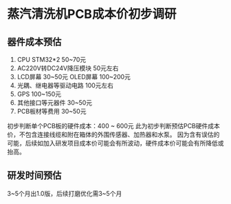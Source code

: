 # 蒸汽清洗机PCB成本价初步调研

## 器件成本预估

1. CPU  STM32*2    50~70元
2. AC220V转DC24V降压模块   50元左右
3. LCD屏幕   30~50元    OLED屏幕    100~200元
4. 光耦、继电器等驱动电路        100元左右
5. GPS            100~150元
6. 其他接口等元器件            30~50元
7. PCB板材等费用                30~50元

初步判断单个PCB板的硬件成本：400 ~ 600元
此为初步判断预估PCB硬件成本价，不包含连接线缆和附在箱体的外围传感器、加热器和水泵。
因为含有误估的可能，后续如加入研发项目成本价可能会有所波动，硬件成本价可能会有所降低或抬高。

## 研发时间预估

3~5个月出1.0版，后续打磨优化需3~5个月

